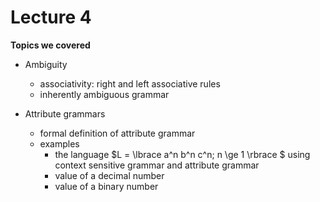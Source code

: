 # Lecture 4

**Topics we covered**

- Ambiguity
  - associativity: right and left associative rules
  - inherently ambiguous grammar

- Attribute grammars
  - formal definition of attribute grammar
  - examples
    - the language $L = \lbrace a^n b^n c^n; n \ge 1 \rbrace $ using context sensitive grammar and attribute grammar
    - value of a decimal number
    - value of a binary number
